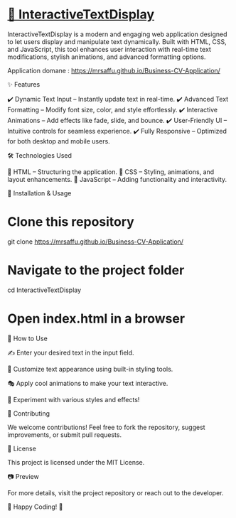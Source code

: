 <a href=" https://mrsaffu.github.io/Business-CV-Application/"><h1>🚀 InteractiveTextDisplay</h1></a>

InteractiveTextDisplay is a modern and engaging web application designed to let users display and manipulate text dynamically. Built with HTML, CSS, and JavaScript, this tool enhances user interaction with real-time text modifications, stylish animations, and advanced formatting options.

Application domane : https://mrsaffu.github.io/Business-CV-Application/

✨ Features

✔️ Dynamic Text Input – Instantly update text in real-time.
✔️ Advanced Text Formatting – Modify font size, color, and style effortlessly.
✔️ Interactive Animations – Add effects like fade, slide, and bounce.
✔️ User-Friendly UI – Intuitive controls for seamless experience.
✔️ Fully Responsive – Optimized for both desktop and mobile users.

🛠️ Technologies Used

🔹 HTML – Structuring the application.
🔹 CSS – Styling, animations, and layout enhancements.
🔹 JavaScript – Adding functionality and interactivity.

🚀 Installation & Usage

# Clone this repository
git clone  https://mrsaffu.github.io/Business-CV-Application/

# Navigate to the project folder
cd InteractiveTextDisplay

# Open index.html in a browser

🎨 How to Use

✍️ Enter your desired text in the input field.

🎨 Customize text appearance using built-in styling tools.

🎭 Apply cool animations to make your text interactive.

🚀 Experiment with various styles and effects!

🤝 Contributing

We welcome contributions! Feel free to fork the repository, suggest improvements, or submit pull requests.

📜 License

This project is licensed under the MIT License.

📷 Preview

For more details, visit the project repository or reach out to the developer.

🎉 Happy Coding! 🚀

